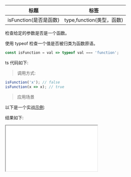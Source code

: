 | 标题                   | 标签                      |
| ---------------------- | ------------------------- |
| isFunction(是否是函数) | type,function(类型，函数) |

检查给定的参数是否是一个函数。

使用 typeof 检查一个值是否被归类为函数原语。

```js
const isFunction = val => typeof val === 'function';
```

ts 代码如下:

<div class="code-editor" data-url="codes/javascript/ts/is-function.ts" data-language="typescript"></div>

> 调用方式:

```js
isFunction('x'); // false
isFunction(x => x); // true
```

> 应用场景

以下是一个实战<a href="codes/javascript/html/is-function.html" target="_blank" rel="noopener noreferrer">示例</a>:

<div class="code-editor" data-url="codes/javascript/html/is-function.html" data-language="html"></div>

结果如下:

<iframe src="codes/javascript/html/is-function.html"></iframe>
